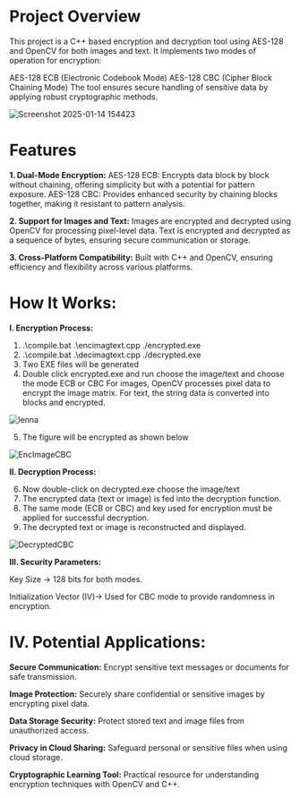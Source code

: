# Project Overview #
This project is a C++ based encryption and decryption tool using AES-128 and OpenCV for both images and text. It implements two modes of operation for encryption:

AES-128 ECB (Electronic Codebook Mode)
AES-128 CBC (Cipher Block Chaining Mode)
The tool ensures secure handling of sensitive data by applying robust cryptographic methods.

![Screenshot 2025-01-14 154423](https://github.com/user-attachments/assets/9d06efe7-a324-4415-85da-ad46f98ea584)


# Features #
**1. Dual-Mode Encryption:**
AES-128 ECB: Encrypts data block by block without chaining, offering simplicity but with a potential for pattern exposure.
AES-128 CBC: Provides enhanced security by chaining blocks together, making it resistant to pattern analysis.

**2. Support for Images and Text:**
Images are encrypted and decrypted using OpenCV for processing pixel-level data.
Text is encrypted and decrypted as a sequence of bytes, ensuring secure communication or storage.

**3. Cross-Platform Compatibility:**
Built with C++ and OpenCV, ensuring efficiency and flexibility across various platforms.

# How It Works: #
**I. Encryption Process:**
1. .\compile.bat .\encimagtext.cpp ./encrypted.exe
2. .\compile.bat .\decimagtext.cpp ./decrypted.exe
3. Two EXE files will be generated
4. Double click encrypted.exe and run choose the image/text and choose the mode ECB or CBC
For images, OpenCV processes pixel data to encrypt the image matrix.
For text, the string data is converted into blocks and encrypted.


![lenna](https://github.com/user-attachments/assets/c35a2162-d9e3-4553-87d2-8f7f30296522)

5. The figure will be encrypted as shown below

![EncImageCBC](https://github.com/user-attachments/assets/fc3a3996-7dfe-4e13-ad16-d453fbf4b81a)

**II. Decryption Process:**

6. Now double-click on decrypted.exe choose the image/text
7. The encrypted data (text or image) is fed into the decryption function.
8. The same mode (ECB or CBC) and key used for encryption must be applied for successful decryption.
9. The decrypted text or image is reconstructed and displayed.

![DecryptedCBC](https://github.com/user-attachments/assets/e642a973-548a-47dc-a8e8-0b945ebba033)


**III. Security Parameters:**

Key Size -> 128 bits for both modes.

Initialization Vector (IV)-> Used for CBC mode to provide randomness in encryption.

# IV. Potential Applications: #

**Secure Communication:** Encrypt sensitive text messages or documents for safe transmission.

**Image Protection:** Securely share confidential or sensitive images by encrypting pixel data.

**Data Storage Security:** Protect stored text and image files from unauthorized access.

**Privacy in Cloud Sharing:** Safeguard personal or sensitive files when using cloud storage.

**Cryptographic Learning Tool:** Practical resource for understanding encryption techniques with OpenCV and C++.












